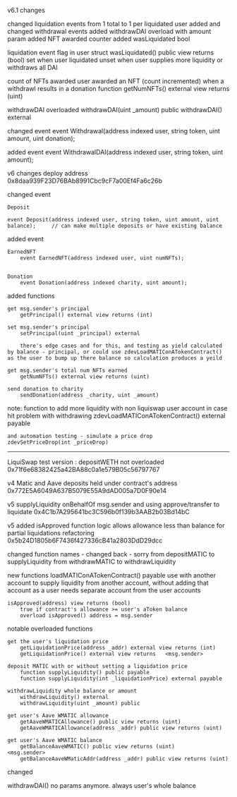 v6.1 changes

changed liquidation events from 1 total to 1 per liquidated user
added and changed withdrawal events
added withdrawDAI overload with amount param
added NFT awarded counter
added wasLiquidated bool

liquidation event flag in user struct
	wasLiquidated() public view returns (bool)
	set when user liquidated
	unset when user supplies more liquidity or withdraws all DAI

count of NFTs awarded
	user awarded an NFT (count incremented) when a withdrawl results in a donation
	function getNumNFTs() external view returns (uint)


withdrawDAI overloaded
	withdrawDAI(uint _amount) public
	withdrawDAI() external


changed event
    event Withdrawal(address indexed user, string token, uint amount, uint donation);


added event
	event WithdrawalDAI(address indexed user, string token, uint amount);





v6 changes
deploy address 0x8daa939F23D76BAb8991Cbc9cF7a00Ef4Fa6c26b

changed event 

	Deposit
	
	event Deposit(address indexed user, string token, uint amount, uint balance);     // can make multiple deposits or have existing balance
	
added event
	
	EarnedNFT
		event EarnedNFT(address indexed user, uint numNFTs);
	
	
	Donation
		event Donation(address indexed charity, uint amount);



added functions

	get msg.sender's principal
		getPrincipal() external view returns (int)
	
	set msg.sender's principal
		setPrincipal(uint _principal) external     
	
		there's edge cases and for this, and testing as yield calculated by balance - principal, or could use zdevLoadMATIConATokenContract() as the user to bump up there balance so calculation produces a yeild
	
	get msg.sender's total num NFTs earned
		getNumNFTs() external view returns (uint)

	send donation to charity
		sendDonation(address _charity, uint _amount)
	


note: function to add more liquidity with non liquiswap user account in case hit problem with withdrawing
	zdevLoadMATIConATokenContract() external payable
	
	and automation testing - simulate a price drop
	zdevSetPriceDrop(int _priceDrop)






------------------------------------



LiquiSwap test version : depositWETH not overloaded
0x71f6e68382425a42BA88c0a1e579B05c56797767

v4 Matic and Aave 
deposits held under contract's address
0x772E5A6049A637B5079E55A9dAD005a7D0F90e14


v5 supplyLiquidity onBehalfOf msg.sender and using approve/transfer to liquidate
0x4C1b7A295641bc3C596b0f139b3AAB2b03Bd14bC


v5 
added isApproved function 
logic allows allowance less than balance for partial liquidations
refactoring
0x5b24D1805b6F7436f427336cB41a2803DdD29dcc

changed function names - changed back - sorry
	from depositMATIC to supplyLiquidity
	from withdrawMATIC to withdrawLiquidity


new functions
	loadMATIConATokenContract() payable
	use with another account to supply liquidity from another account, without adding that account as a user
	needs separate account from the user accounts


	isApproved(address) view returns (bool)
		true if contract's allowance >= user's aToken balance
		overload isApproved() address = msg.sender


notable overloaded functions

	get the user's liquidation price
		getLiquidationPrice(address _addr) external view returns (int)
		getLiquidationPrice() external view returns   <msg.sender>

	deposit MATIC with or without setting a liquidation price
		function supplyLiquidity() public payable
		function supplyLiquidity(int _liquidationPrice) external payable
		
	withdrawLiquidity whole balance or amount
		withdrawLiquidity() external 
		withdrawLiquidity(uint _amount) public 
	
	get user's Aave WMATIC allowance
		getAaveWMATICAllowance() public view returns (uint) 
		getAaveWMATICAllowance(address _addr) public view returns (uint)
		
	get user's Aave WMATIC balance
		getBalanceAaveWMATIC() public view returns (uint)			<msg.sender>
		getBalanceAaveWMaticAddr(address _addr) public view returns (uint)
		

changed
		
withdrawDAI()
	no params anymore. always user's whole balance

